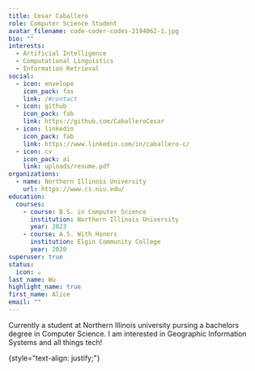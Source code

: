```yaml
---
title: Cesar Caballero
role: Computer Science Student
avatar_filename: code-coder-codes-2194062-1.jpg
bio: ""
interests:
  - Artificial Intelligence
  - Computational Linguistics
  - Information Retrieval
social:
  - icon: envelope
    icon_pack: fas
    link: /#contact
  - icon: github
    icon_pack: fab
    link: https://github.com/CaballeroCesar
  - icon: linkedin
    icon_pack: fab
    link: https://www.linkedin.com/in/caballero-c/
  - icon: cv
    icon_pack: ai
    link: uploads/resume.pdf
organizations:
  - name: Northern Illinois University
    url: https://www.cs.niu.edu/
education:
  courses:
    - course: B.S. in Computer Science
      institution: Northern Illinois University
      year: 2023
    - course: A.S. With Honors
      institution: Elgin Community College
      year: 2020
superuser: true
status:
  icon: ☕️
last_name: Wu
highlight_name: true
first_name: Alice
email: ""
---
```

<!--StartFragment-->

Currently a student at Northern Illinois university pursing a bachelors degree in Computer Science. I am interested in Geographic Information Systems and all things tech!

<!--EndFragment-->
{style="text-align: justify;"}
